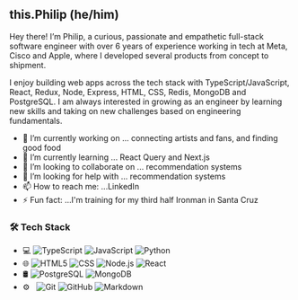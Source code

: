 <h2> this.Philip (he/him)</h2>

Hey there! I’m Philip, a curious, passionate and empathetic full-stack software engineer with over 6 years of experience working in tech at Meta, Cisco and Apple, where I developed several products from concept to shipment.

I enjoy building web apps across the tech stack with TypeScript/JavaScript, React, Redux, Node, Express, HTML, CSS, Redis, MongoDB and PostgreSQL. I am always interested in growing as an engineer by learning new skills and taking on new challenges based on engineering fundamentals.

- 🔭 I’m currently working on ... connecting artists and fans, and finding good food
- 🌱 I’m currently learning ... React Query and Next.js
- 👯 I’m looking to collaborate on ... recommendation systems
- 🤔 I’m looking for help with ... recommendation systems
- 📫 How to reach me: ...LinkedIn
- ⚡ Fun fact: ...I'm training for my third half Ironman in Santa Cruz

<h3> 🛠 Tech Stack</h3>

- 💻
  ![TypeScript](https://img.shields.io/badge/-TypeScript-333333?style=flat&logo=typescript)
  ![JavaScript](https://img.shields.io/badge/-JavaScript-333333?style=flat&logo=javascript)
  ![Python](https://img.shields.io/badge/-Python-333333?style=flat&logo=python)
- 🌐
  ![HTML5](https://img.shields.io/badge/-HTML5-333333?style=flat&logo=HTML5)
  ![CSS](https://img.shields.io/badge/-CSS-333333?style=flat&logo=CSS3&logoColor=1572B6)
  ![Node.js](https://img.shields.io/badge/-Node.js-333333?style=flat&logo=node.js)
  ![React](https://img.shields.io/badge/-React-333333?style=flat&logo=react)
- 🛢 
  ![PostgreSQL](https://img.shields.io/badge/-PostgreSQL-333333?style=flat&logo=postgresql)
  ![MongoDB](https://img.shields.io/badge/-MongoDB-333333?style=flat&logo=mongodb)
- ⚙️ &nbsp;
  ![Git](https://img.shields.io/badge/-Git-333333?style=flat&logo=git)
  ![GitHub](https://img.shields.io/badge/-GitHub-333333?style=flat&logo=github)
  ![Markdown](https://img.shields.io/badge/-Markdown-333333?style=flat&logo=markdown)
